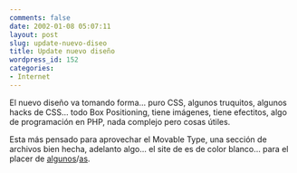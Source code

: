```yaml
---
comments: false
date: 2002-01-08 05:07:11
layout: post
slug: update-nuevo-diseo
title: Update nuevo diseño
wordpress_id: 152
categories:
- Internet
---
```


El nuevo diseño va tomando forma… puro CSS, algunos truquitos, algunos hacks de CSS… todo Box Positioning, tiene imágenes, tiene efectitos, algo de programación en PHP, nada complejo pero cosas útiles.





Esta más pensado para aprovechar el Movable Type, una sección de archivos bien hecha, adelanto algo… el site de es de color blanco… para el placer de [algunos](http://www.korochi.com.ar)/[as](http://www.tintachina.com).




 
